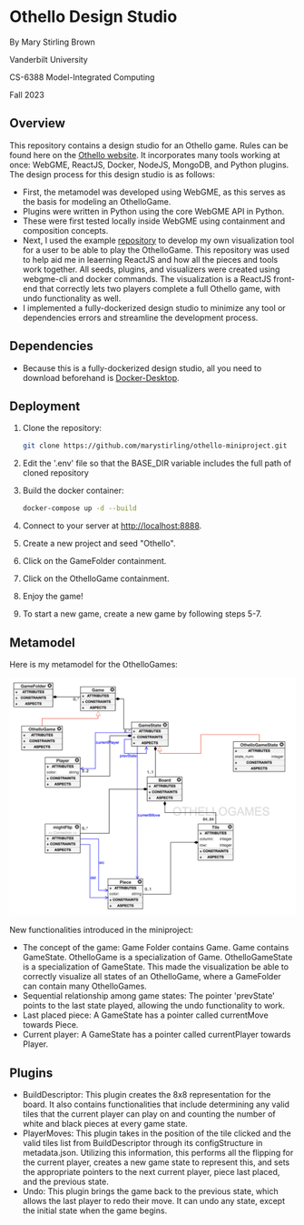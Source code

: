 # Othello Design Studio
By Mary Stirling Brown

Vanderbilt University

CS-6388 Model-Integrated Computing

Fall 2023

## Overview
This repository contains a design studio for an Othello game. Rules can be found here on the [Othello website](https://www.eothello.com). It incorporates many tools working at once: WebGME, ReactJS, Docker, NodeJS, MongoDB, and Python plugins. The design process for this design studio is as follows: 

- First, the metamodel was developed using WebGME, as this serves as the basis for modeling an OthelloGame.
- Plugins were written in Python using the core WebGME API in Python.
- These were first tested locally inside WebGME using containment and composition concepts.
- Next, I used the example [repository](https://github.com/kecso/mic-react-viz) to develop my own visualization tool for a user to be able to play the OthelloGame. This repository was used to help aid me in leaerning ReactJS and how all the pieces and tools work together. All seeds, plugins, and visualizers were created using webgme-cli and docker commands. The visualization is a ReactJS front-end that correctly lets two players complete a full Othello game, with undo functionality as well.
- I implemented a fully-dockerized design studio to minimize any tool or dependencies errors and streamline the development process.


## Dependencies
- Because this is a fully-dockerized design studio, all you need to download beforehand is [Docker-Desktop](https://www.docker.com/products/docker-desktop).

## Deployment
1) Clone the repository:
    ```bash
    git clone https://github.com/marystirling/othello-miniproject.git

1) Edit the '.env' file so that the BASE_DIR variable includes the full path of cloned repository

2) Build the docker container:
   
    ```bash
   docker-compose up -d --build

3) Connect to your server at [http://localhost:8888](http://localhost:8888).

4) Create a new project and seed "Othello".
5) Click on the GameFolder containment.
6) Click on the OthelloGame containment.
7) Enjoy the game!
8) To start a new game, create a new game by following steps 5-7.
## Metamodel
Here is my metamodel for the OthelloGames:

<img src="Metamodel.png" alt="Alt Text" width="600" />

New functionalities introduced in the miniproject:

- The concept of the game: Game Folder contains Game. Game contains GameState. OthelloGame is a specialization of Game. OthelloGameState is a specialization of GameState. This made the visualization be able to correctly visualize all states of an OthelloGame, where a GameFolder can contain many OthelloGames.
- Sequential relationship among game states: The pointer 'prevState' points to the last state played, allowing the undo functionality to work.
- Last placed piece: A GameState has a pointer called currentMove towards Piece.
- Current player: A GameState has a pointer called currentPlayer towards Player.

## Plugins
- BuildDescriptor: This plugin creates the 8x8 representation for the board. It also contains functionalities that include determining any valid tiles that the current player can play on and counting the number of white and black pieces at every game state.
- PlayerMoves: This plugin takes in the position of the tile clicked and the valid tiles list from BuildDescriptor through its configStructure in metadata.json. Utilizing this information, this performs all the flipping for the current player, creates a new game state to represent this, and sets the appropriate pointers to the next current player, piece last placed, and the previous state.
- Undo: This plugin brings the game back to the previous state, which allows the last player to redo their move. It can undo any state, except the initial state when the game begins.
